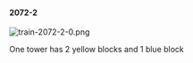 #### 2072-2
![train-2072-2-0.png](https://github.com/lil-lab/nlvr/raw/master/nlvr/train/images/32/train-2072-2-0.png "train-2072-2-0.png")

One tower has 2 yellow blocks and 1 blue block